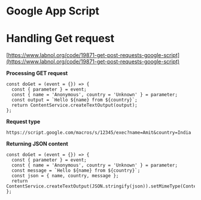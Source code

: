 # Google App Script

# Handling Get request

[https://www.labnol.org/code/19871-get-post-requests-google-script](https://www.labnol.org/code/19871-get-post-requests-google-script)

  

**Processing GET request**

```
const doGet = (event = {}) => {
  const { parameter } = event;
  const { name = 'Anonymous', country = 'Unknown' } = parameter;
  const output = `Hello ${name} from ${country}`;
  return ContentService.createTextOutput(output);
};
```

  

**Request type**

```
https://script.google.com/macros/s/12345/exec?name=Amit&country=India
```

  

**Returning JSON content**

```
const doGet = (event = {}) => {
  const { parameter } = event;
  const { name = 'Anonymous', country = 'Unknown' } = parameter;
  const message = `Hello ${name} from ${country}`;
  const json = { name, country, message };
  return ContentService.createTextOutput(JSON.stringify(json)).setMimeType(ContentService.MimeType.JSON);
};
```